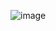 ![image](https://github.com/imvickykumar999/Flask-XAMPP-Onion-Host/assets/50515418/702b5a52-8bd2-46c1-9837-1fc2d2bdbe35)
